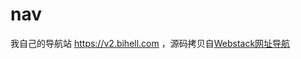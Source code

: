 # nav

我自己的导航站 https://v2.bihell.com ，源码拷贝自[Webstack网址导航](https://github.com/WebStackPage/WebStackPage.github.io)